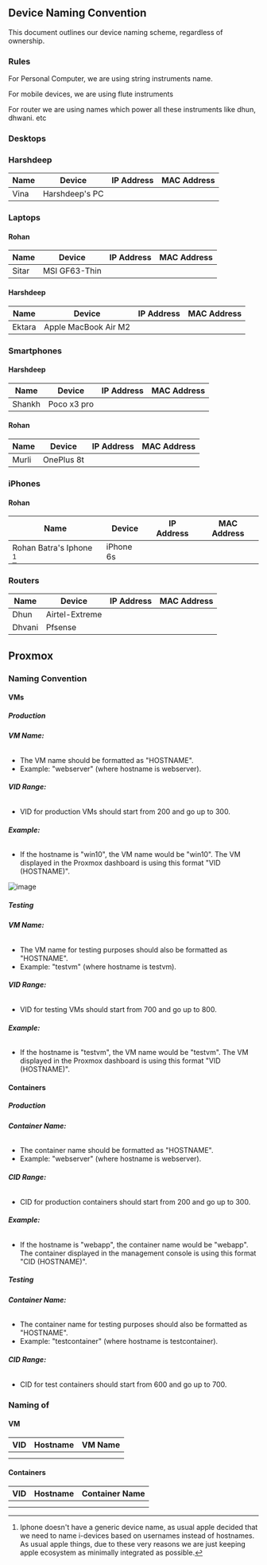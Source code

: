 ## Device Naming Convention

This document outlines our device naming scheme, regardless of ownership.


### Rules 

For Personal Computer, we are using string instruments name.

For mobile devices, we are using flute instruments

For router we are using names which power all these instruments like dhun, dhwani. etc


### Desktops

### Harshdeep

| Name  | Device           | IP Address  | MAC Address       |
|-------|------------------|-------------|-------------------|
| Vina  | Harshdeep's PC   |             |                   |

### Laptops



#### Rohan

| Name  | Device             | IP Address    | MAC Address       |
|-------|--------------------|---------------|-------------------|
| Sitar | MSI GF63-Thin      |               |                   |

#### Harshdeep

| Name  | Device                   | IP Address    | MAC Address       |
|-------|--------------------------|---------------|-------------------|
|    Ektara   | Apple MacBook Air M2     |               |                   |

### Smartphones

#### Harshdeep

| Name  | Device                   | IP Address    | MAC Address       |
|-------|--------------------------|---------------|-------------------|
|    Shankh   | Poco x3 pro    |               |                   |


#### Rohan

| Name  | Device      | IP Address    | MAC Address       |
|-------|-------------|---------------|-------------------|
|   Murli    | OnePlus 8t  |               |                   |

### iPhones

#### Rohan

| Name  | Device      | IP Address    | MAC Address       |
|-------|-------------|---------------|-------------------|
|   Rohan Batra's Iphone [^1]    | iPhone 6s   |               |                   |

### Routers

| Name            | Device          | IP Address    | MAC Address       |
|-----------------|-----------------|---------------|-------------------|
|       Dhun          | Airtel-Extreme       |               |                   |
|       Dhvani        | Pfsense              |               |                   |


## Proxmox

### Naming Convention

#### VMs

##### Production

###### **VM Name:**
- The VM name should be formatted as "HOSTNAME".
- Example: "webserver" (where hostname is webserver).

###### **VID Range:**
- VID for production VMs should start from 200 and go up to 300.

###### **Example:**
- If the hostname is "win10", the VM name would be "win10". The VM displayed in the Proxmox dashboard is using this format "VID (HOSTNAME)".

![image](https://github.com/rohanbatrain/knowledge-base/assets/116573125/980bf30a-1f0c-4baf-bbca-ca7755ba4b3f)

##### Testing

###### **VM Name:**
- The VM name for testing purposes should also be formatted as "HOSTNAME".
- Example: "testvm" (where hostname is testvm).

###### **VID Range:**
- VID for testing VMs should start from 700 and go up to 800.

###### **Example:**
- If the hostname is "testvm", the VM name would be "testvm". The VM displayed in the Proxmox dashboard is using this format "VID (HOSTNAME)".

#### Containers

##### Production

###### **Container Name:**
- The container name should be formatted as "HOSTNAME".
- Example: "webserver" (where hostname is webserver).

###### **CID Range:**
- CID for production containers should start from 200 and go up to 300.

###### **Example:**
- If the hostname is "webapp", the container name would be "webapp". The container displayed in the management console is using this format "CID (HOSTNAME)".

##### Testing

###### **Container Name:**
- The container name for testing purposes should also be formatted as "HOSTNAME".
- Example: "testcontainer" (where hostname is testcontainer).

###### **CID Range:**
- CID for test  containers should start from 600 and go up to 700.


### Naming of

#### VM


| VID | Hostname       | VM Name               |
|-----|----------------|-----------------------|
|  |     |         |
|  | |    |


#### Containers


| VID | Hostname       | Container Name               |
|-----|----------------|-----------------------------|
| |       |     |
|  | | |



[^1]: Iphone doesn't have a generic device name, as usual apple decided that we need to name i-devices based on usernames instead of hostnames. As usual apple things, due to these very reasons we are just keeping apple ecosystem as minimally integrated as possible.  
